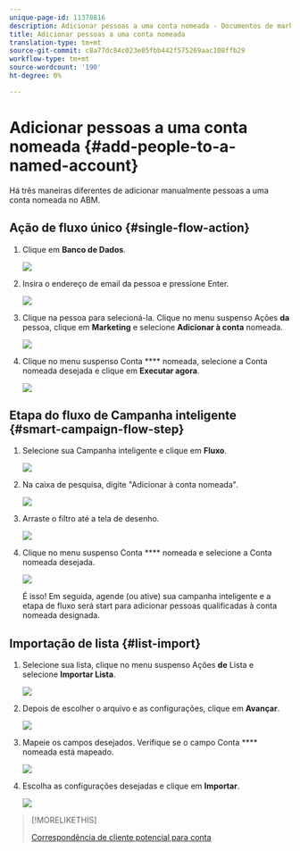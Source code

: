 ```yaml
---
unique-page-id: 11378816
description: Adicionar pessoas a uma conta nomeada - Documentos de marketing - Documentação do produto
title: Adicionar pessoas a uma conta nomeada
translation-type: tm+mt
source-git-commit: c8a77dc84c023e05fbb442f575269aac108ffb29
workflow-type: tm+mt
source-wordcount: '190'
ht-degree: 0%

---
```



# Adicionar pessoas a uma conta nomeada {#add-people-to-a-named-account}

Há três maneiras diferentes de adicionar manualmente pessoas a uma conta nomeada no ABM.

## Ação de fluxo único {#single-flow-action}

1. Clique em **Banco de Dados**.

   ![](assets/one-2.png)

1. Insira o endereço de email da pessoa e pressione Enter.

   ![](assets/two.png)

1. Clique na pessoa para selecioná-la. Clique no menu suspenso Ações **da** pessoa, clique em **Marketing** e selecione **Adicionar à conta** nomeada.

   ![](assets/three.png)

1. Clique no menu suspenso Conta **** nomeada, selecione a Conta nomeada desejada e clique em **Executar agora**.

   ![](assets/four.png)

## Etapa do fluxo de Campanha inteligente {#smart-campaign-flow-step}

1. Selecione sua Campanha inteligente e clique em **Fluxo**.

   ![](assets/five.png)

1. Na caixa de pesquisa, digite &quot;Adicionar à conta nomeada&quot;.

   ![](assets/six.png)

1. Arraste o filtro até a tela de desenho.

   ![](assets/seven.png)

1. Clique no menu suspenso Conta **** nomeada e selecione a Conta nomeada desejada.

   ![](assets/eight.png)

   É isso! Em seguida, agende (ou ative) sua campanha inteligente e a etapa de fluxo será start para adicionar pessoas qualificadas à conta nomeada designada.

## Importação de lista {#list-import}

1. Selecione sua lista, clique no menu suspenso Ações **de** Lista e selecione **Importar Lista**.

   ![](assets/nine.png)

1. Depois de escolher o arquivo e as configurações, clique em **Avançar**.

   ![](assets/ten.png)

1. Mapeie os campos desejados. Verifique se o campo Conta **** nomeada está mapeado.

   ![](assets/eleven.png)

1. Escolha as configurações desejadas e clique em **Importar**.

   ![](assets/twelve.png)

>[!MORELIKETHIS]
>
>[Correspondência de cliente potencial para conta](/help/marketo/product-docs/account-based-marketing/target/named-accounts/lead-to-account-matching.md)
